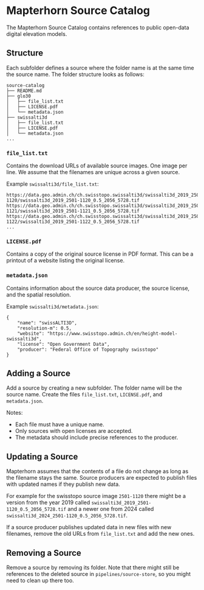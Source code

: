 # Mapterhorn Source Catalog

The Mapterhorn Source Catalog contains references to public open-data digital elevation models.

## Structure

Each subfolder defines a source where the folder name is at the same time the source name. The folder structure looks as follows:

```
source-catalog
├── README.md
├── glo30
│   ├── file_list.txt
│   ├── LICENSE.pdf
│   └── metadata.json
├── swissalti3d
│   ├── file_list.txt
│   ├── LICENSE.pdf
│   └── metadata.json
...    
```

### `file_list.txt`

Contains the download URLs of available source images. One image per line. We assume that the filenames are unique across a given source.

Example `swissalti3d/file_list.txt`:

```
https://data.geo.admin.ch/ch.swisstopo.swissalti3d/swissalti3d_2019_2501-1120/swissalti3d_2019_2501-1120_0.5_2056_5728.tif
https://data.geo.admin.ch/ch.swisstopo.swissalti3d/swissalti3d_2019_2501-1121/swissalti3d_2019_2501-1121_0.5_2056_5728.tif
https://data.geo.admin.ch/ch.swisstopo.swissalti3d/swissalti3d_2019_2501-1122/swissalti3d_2019_2501-1122_0.5_2056_5728.tif
...
```

### `LICENSE.pdf`

Contains a copy of the original source license in PDF format. This can be a printout of a website listing the original license.

### `metadata.json`

Contains information about the source data producer, the source license, and the spatial resolution.

Example `swissalti3d/metadata.json`:

```
{
    "name": "swissALTI3D",
    "resolution-m": 0.5,
    "website": "https://www.swisstopo.admin.ch/en/height-model-swissalti3d",
    "license": "Open Government Data",
    "producer": "Federal Office of Topography swisstopo"
}
```

## Adding a Source

Add a source by creating a new subfolder. The folder name will be the source name. Create the files `file_list.txt`, `LICENSE.pdf`, and `metadata.json`. 

Notes:
- Each file must have a unique name. 
- Only sources with open licenses are accepted.
- The metadata should include precise references to the producer.

## Updating a Source

Mapterhorn assumes that the contents of a file do not change as long as the filename stays the same. Source producers are expected to publish files with updated names if they publish new data.

For example for the swisstopo source image `2501-1120` there might be a version from the year 2019 called `swissalti3d_2019_2501-1120_0.5_2056_5728.tif` and a newer one from 2024 called `swissalti3d_2024_2501-1120_0.5_2056_5728.tif`.

If a source producer publishes updated data in new files with new filenames, remove the old URLs from `file_list.txt` and add the new ones.

## Removing a Source

Remove a source by removing its folder. Note that there might still be references to the deleted source in `pipelines/source-store`, so you might need to clean up there too.